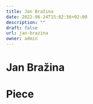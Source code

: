 ```yaml
---
title: Jan Bražina
date: 2022-06-24T15:02:56+02:00
description: ""
draft: false
url: jan-brazina
owner: admin
---
```

# Jan Bražina

<!-- SECTION BREAK -->
# Piece
